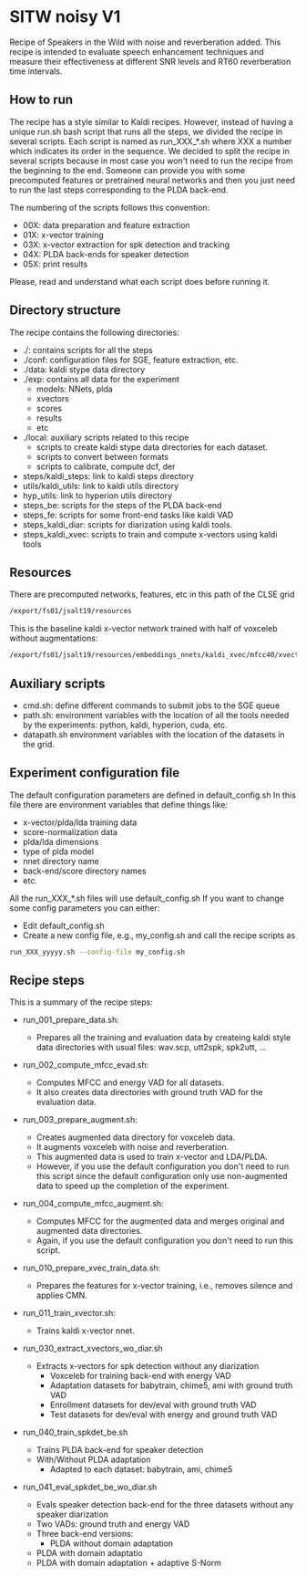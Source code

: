 # SITW noisy V1

Recipe of Speakers in the Wild with noise and reverberation added. This recipe is intended to evaluate speech enhancement techniques and measure
their effectiveness at different SNR levels and RT60 reverberation time intervals.

## How to run

The recipe has a style similar to Kaldi recipes. However, instead of having a unique run.sh bash script that runs all the steps, we divided the recipe in several scripts. Each script is named as run_XXX_*.sh where XXX a number which indicates its order in the sequence. We decided to split the recipe in several scripts because in most case you won't need to run the recipe from the beginning to the end. Someone can provide you with some precomputed features or pretrained neural networks and then you just need to run the last steps corresponding to the PLDA back-end.

The numbering of the scripts follows this convention:
 - 00X: data preparation and feature extraction
 - 01X: x-vector training
 - 03X: x-vector extraction for spk detection and tracking
 - 04X: PLDA back-ends for speaker detection
 - 05X: print results

Please, read and understand what each script does before running it.

## Directory structure

The recipe contains the following directories:
 - ./: contains scripts for all the steps
 - ./conf: configuration files for SGE, feature extraction, etc.
 - ./data: kaldi stype data directory
 - ./exp: contains all data for the experiment
    - models: NNets, plda
    - xvectors
    - scores
    - results
    - etc
 - ./local: auxiliary scripts related to this recipe
     - scripts to create kaldi stype data directories for each dataset.
     - scripts to convert between formats
     - scripts to calibrate, compute dcf, der
 - steps/kaldi_steps: link to kaldi steps directory
 - utils/kaldi_utils: link to kaldi utils directory
 - hyp_utils: link to hyperion utils directory
 - steps_be: scripts for the steps of the PLDA back-end
 - steps_fe: scripts for some front-end tasks like kaldi VAD
 - steps_kaldi_diar: scripts for diarization using kaldi tools.
 - steps_kaldi_xvec: scripts to train and compute x-vectors using kaldi tools


## Resources

   There are precomputed networks, features, etc in this path of the CLSE grid
   ```bash
   /export/fs01/jsalt19/resources
   ```

   This is the baseline kaldi x-vector network trained with half of voxceleb without augmentations:
   ```bash
   /export/fs01/jsalt19/resources/embeddings_nnets/kaldi_xvec/mfcc40/xvector_nnet_2a.1.voxceleb_div2
   ```

## Auxiliary scripts

 - cmd.sh: define different commands to submit jobs to the SGE queue
 - path.sh: environment variables with the location of all the tools needed by the experiments: python, kaldi, hyperion, cuda, etc.
 - datapath.sh environment variables with the location of the datasets in the grid.


## Experiment configuration file

The default configuration parameters are defined in default_config.sh
In this file there are environment variables that define things like:
 - x-vector/plda/lda training data
 - score-normalization data
 - plda/lda dimensions
 - type of plda model
 - nnet directory name
 - back-end/score directory names
 - etc.

All the run_XXX_*.sh files will use default_config.sh
If you want to change some config parameters you can either:
 - Edit default_config.sh
 - Create a new config file, e.g., my_config.sh and call the recipe scripts as
 ```bash
 run_XXX_yyyyy.sh --config-file my_config.sh
 ```

## Recipe steps

This is a summary of the recipe steps:

 - run_001_prepare_data.sh:
      - Prepares all the training and evaluation data by createing kaldi style data directories with usual files: wav.scp, utt2spk, spk2utt, ...

 - run_002_compute_mfcc_evad.sh:
      - Computes MFCC and energy VAD for all datasets.
      - It also creates data directories with ground truth VAD for the evaluation data.

 - run_003_prepare_augment.sh:
      - Creates augmented data directory for voxceleb data.
      - It augments voxceleb with noise and reverberation.
      - This augmented data is used to train x-vector and LDA/PLDA.
      - However, if you use the default configuration you don't need to run this script since the default configuration only use non-augmented data to speed up the completion of the experiment.

 - run_004_compute_mfcc_augment.sh:
      - Computes MFCC for the augmented data and merges original and augmented data directories.
      - Again, if you use the default configuration you don't need to run this script.

 - run_010_prepare_xvec_train_data.sh:
      - Prepares the features for x-vector training, i.e., removes silence and applies CMN.

 - run_011_train_xvector.sh:
      - Trains kaldi x-vector nnet.

 - run_030_extract_xvectors_wo_diar.sh
    - Extracts x-vectors for spk detection without any diarization
       - Voxceleb for training back-end with energy VAD
       - Adaptation datasets for babytrain, chime5, ami with ground truth VAD
       - Enrollment datasets for dev/eval with ground truth VAD
       - Test datasets for dev/eval with energy and ground truth VAD

 - run_040_train_spkdet_be.sh
    - Trains PLDA back-end for speaker detection
    - With/Without PLDA adaptation
       - Adapted to each dataset: babytrain, ami, chime5

 - run_041_eval_spkdet_be_wo_diar.sh
    - Evals speaker detection back-end for the three datasets without any speaker diarization
    - Two VADs: ground truth and energy VAD
    - Three back-end versions:
        - PLDA without domain adaptation
	- PLDA with domain adaptatio
	- PLDA with domain adaptation + adaptive S-Norm
	

